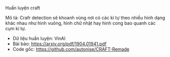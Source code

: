 Huấn luyện craft

Mô tả: Crafr detection sẽ khoanh vùng nơi có các kí tự theo nhiều hình dạng khác nhau như hình vuông, hình chữ nhật hay hình cong bao quanh các cụm kí tự.
- Dữ liệu huấn luyện: VinAI
- Bài báo: https://arxiv.org/pdf/1904.01941.pdf
- Code gốc: https://github.com/autonise/CRAFT-Remade
